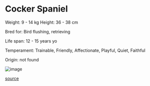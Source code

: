 # Cocker Spaniel

Weight: 9 - 14 kg
Height: 36 - 38 cm

Bred for: Bird flushing, retrieving

Life span: 12 - 15 years yo

Temperament: Trainable, Friendly, Affectionate, Playful, Quiet, Faithful

Origin: not found

![image](https://cdn2.thedogapi.com/images/1lFmrzECl.jpg)

[source](https://api.thedogapi.com/v1/breeds/86)

